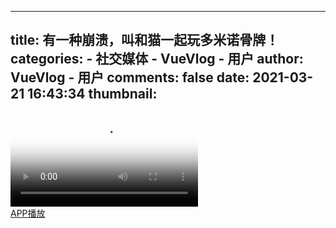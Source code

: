 
---
title: 有一种崩溃，叫和猫一起玩多米诺骨牌！
categories: 
    - 社交媒体
    - VueVlog - 用户
author: VueVlog - 用户
comments: false
date: 2021-03-21 16:43:34
thumbnail: 
---

<div>   
<video src="https://video.cdnvue.com/uploads/8157699291189511505/video/bopcfJ4" poster="https://img.cdnvue.com/uploads/8157699291189511505/video/bopcfJ4-thumb720" webkit-playsinline playsinline controls="controls" controlslist="nodownload" x5-playsinline loop="loop" vw="960" vh="540"></video><br><a id="openBtn" href="http://a.app.qq.com/o/simple.jsp?pkgname=video.vue.android" name="postFooter">APP播放</a>  
</div>
            